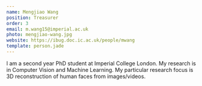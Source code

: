 ```yaml
---
name: Mengjiao Wang
position: Treasurer 
order: 3
email: m.wang15@imperial.ac.uk
photo: mengjiao-wang.jpg
website: https://ibug.doc.ic.ac.uk/people/mwang
template: person.jade
---
```

I am a second year PhD student at Imperial College London.
My research is in Computer Vision and Machine Learning.
My particular research focus is 3D reconstruction of human faces from images/videos.
